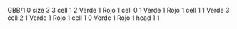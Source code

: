 <gs-board> GBB/1.0
size 3 3
cell 1 2 Verde 1 Rojo 1 
cell 0 1 Verde 1 Rojo 1 
cell 1 1 Verde 3 
cell 2 1 Verde 1 Rojo 1 
cell 1 0 Verde 1 Rojo 1 
head 1 1
 </gs-board>